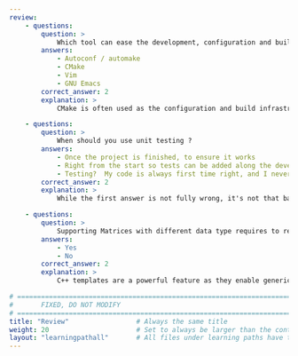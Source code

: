 ```yaml
---
review:
    - questions:
        question: >
            Which tool can ease the development, configuration and build of your C++ project on different platforms?
        answers:
            - Autoconf / automake
            - CMake
            - Vim
            - GNU Emacs
        correct_answer: 2
        explanation: >
            CMake is often used as the configuration and build infrastructure, from small projects to the largest, like [LLVM](https://www.llvm.org) or [Qt](https://www.qt.io/). Vim and GNU Emacs are very powerful text editors (and more). Autoconf and automake are tools that were achieving a similar goal across \*nix platforms.

    - questions:
        question: >
            When should you use unit testing ?
        answers:
            - Once the project is finished, to ensure it works
            - Right from the start so tests can be added along the development and ensure it works bottom up.
            - Testing?  My code is always first time right, and I never introduce bugs!
        correct_answer: 2
        explanation: >
            While the first answer is not fully wrong, it's not that bad if a program has tests, the second approach is the best as it's much easier to add test along the way at the time the functionality is developed.

    - questions:
        question: >
            Supporting Matrices with different data type requires to rewrite the operators ?
        answers:
            - Yes
            - No
        correct_answer: 2
        explanation: >
            C++ templates are a powerful feature as they enable generic programming, where code is parameterized by types. This allows to write code once, and let the compiler specialize it for a specific types.

# ================================================================================
#       FIXED, DO NOT MODIFY
# ================================================================================
title: "Review"                 # Always the same title
weight: 20                      # Set to always be larger than the content in this path
layout: "learningpathall"       # All files under learning paths have this same wrapper
---
```

